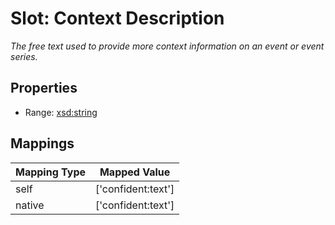 # Slot: Context Description
_The free text used to provide more context information on an event or event series._



<!-- no inheritance hierarchy -->


## Properties

 * Range: [xsd:string](http://www.w3.org/2001/XMLSchema#string)



## Mappings

| Mapping Type | Mapped Value |
| ---  | ---  |
| self | ['confident:text'] |
| native | ['confident:text'] |






